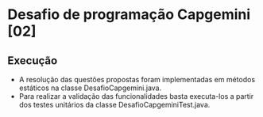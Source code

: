 # Desafio de programação Capgemini [02]

## Execução
- A resolução das questões propostas foram implementadas em métodos estáticos na classe DesafioCapgemini.java.
- Para realizar a validação das funcionalidades basta executa-los a partir dos testes unitários da classe DesafioCapgeminiTest.java.